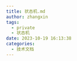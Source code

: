 ```yaml
---
title: 状态机.md
author: zhangxin
tags:
  - private
  - 状态机
date: 2023-10-19 16:13:38
categories:
  - 技术文档
---
```

